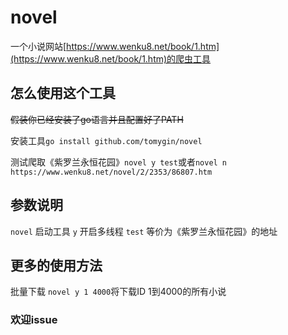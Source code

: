 # novel
一个小说网站[https://www.wenku8.net/book/1.htm](https://www.wenku8.net/book/1.htm)的爬虫工具

## 怎么使用这个工具
~~假装你已经安装了go语言并且配置好了PATH~~

安装工具`go install github.com/tomygin/novel`

测试爬取《紫罗兰永恒花园》`novel y test`或者`novel n https://www.wenku8.net/novel/2/2353/86807.htm`

## 参数说明
`novel` 启动工具
`y`     开启多线程
`test`  等价为《紫罗兰永恒花园》的地址

## 更多的使用方法

批量下载 `novel y 1 4000`将下载ID 1到4000的所有小说

### 欢迎issue


